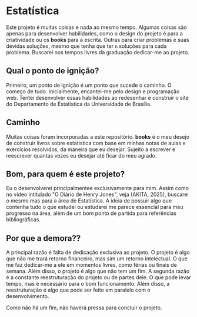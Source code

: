 # Estatística

Este projeto é muitas coisas e nada ao mesmo tempo. Algumas coisas são apenas para desenvolver habilidades, como o design do projeto é para a criatividade ou os **books** para a escrita. Outras para criar problemas e suas devidas soluções, mesmo que tenha que ter `n` soluções para cada problema. Buscarei nos tempos livres da graduação dedicar-me ao projeto.

## Qual o ponto de ignição?
Primeiro, um ponto de ignição é um ponto que sucede o caminho. O começo de tudo.
Inicialmente, encantei-me pelo design e programação web. Tentei desenvolver essas habilidades ao redesenhar e construir o site do Departamento de Estatística da Universidade de Brasília.

## Caminho

Muitas coisas foram incorporadas a este repositório. **books** é o meu desejo de construir livros sobre estatistica com base em minhas notas de aulas e exercícios resolvidos, da maneira que eu desejar. Sujeito a escrever e reescrever quantas vezes eu desejar até ficar do meu agrado.

## Bom, para quem é este projeto?
Eu o desenvolverei principalmentee exclusivamente para mim. Assim como no vídeo intitulado "O Diário de Henry Jones", veja (AKITA, 2025), buscarei o mesmo mas para a  área de Estatística. A ideia de possuir algo que contenha tudo o que estudei ou estudarei me parece essencial para meu progresso na área, além de um bom ponto de partida para referências bibliográficas.

## Por que a demora??
A principal razão é falta de dedicação exclusiva ao projeto. O projeto é algo que não me trará retorno financeiro, mas sim um retorno intelectual. O que me faz dedicar-me a ele em momentos livres, como férias ou finais de semana. Além disso, o projeto é algo que não tem um fim.
A segunda razão é a constante reestruturação do projeto ou de partes dele. O que pode levar tempo, mas é necessário para o bom funcionamento. Além disso, a reestruturação é algo que pode ser feito em paralelo com o desenvolvimento.

Como não há um fim, não haverá pressa para concluir o projeto.